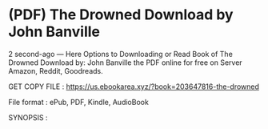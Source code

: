 # (PDF) The Drowned Download by John Banville

2 second-ago — Here Options to Downloading or Read Book of The Drowned Download by: John Banville the PDF online for free on Server Amazon, Reddit, Goodreads.

GET COPY FILE : https://us.ebookarea.xyz/?book=203647816-the-drowned

File format : ePub, PDF, Kindle, AudioBook

SYNOPSIS :
